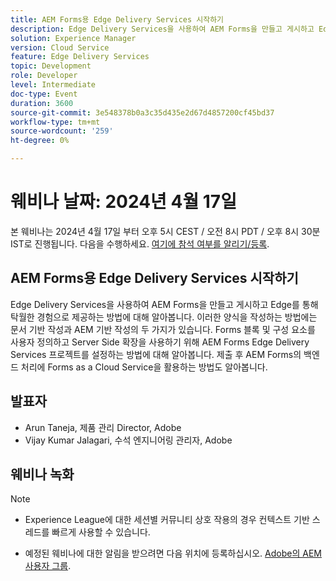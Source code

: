 ```yaml
---
title: AEM Forms용 Edge Delivery Services 시작하기
description: Edge Delivery Services을 사용하여 AEM Forms을 만들고 게시하고 Edge를 통해 탁월한 경험으로 제공하는 방법에 대해 알아봅니다. 이러한 양식을 작성하는 방법에는 문서 기반 작성과 AEM 기반 작성을 사용하는 두 가지가 있습니다. Forms 블록 및 구성 요소를 사용자 정의하고 Server Side 확장을 사용하기 위해 AEM Forms Edge Delivery Services 프로젝트를 설정하는 방법에 대해 알아봅니다. 제출 후 AEM Forms의 백엔드 처리에 Forms as a Cloud Service을 활용하는 방법도 알아봅니다.
solution: Experience Manager
version: Cloud Service
feature: Edge Delivery Services
topic: Development
role: Developer
level: Intermediate
doc-type: Event
duration: 3600
source-git-commit: 3e548378b0a3c35d435e2d67d4857200cf45bd37
workflow-type: tm+mt
source-wordcount: '259'
ht-degree: 0%

---
```


# 웨비나 날짜: 2024년 4월 17일

본 웨비나는 2024년 4월 17일 부터 오후 5시 CEST / 오전 8시 PDT / 오후 8시 30분 IST로 진행됩니다.
다음을 수행하세요. [여기에 참석 여부를 알리기/등록](https://aem-augs.adobe.com/events/details/adobe-experience-manager-aem-learning-chapter-presents-aem-gems-getting-started-with-edge-delivery-services-for-aem-forms/).

## AEM Forms용 Edge Delivery Services 시작하기

Edge Delivery Services을 사용하여 AEM Forms을 만들고 게시하고 Edge를 통해 탁월한 경험으로 제공하는 방법에 대해 알아봅니다. 이러한 양식을 작성하는 방법에는 문서 기반 작성과 AEM 기반 작성의 두 가지가 있습니다. Forms 블록 및 구성 요소를 사용자 정의하고 Server Side 확장을 사용하기 위해 AEM Forms Edge Delivery Services 프로젝트를 설정하는 방법에 대해 알아봅니다. 제출 후 AEM Forms의 백엔드 처리에 Forms as a Cloud Service을 활용하는 방법도 알아봅니다.

## 발표자

* Arun Taneja, 제품 관리 Director, Adobe
* Vijay Kumar Jalagari, 수석 엔지니어링 관리자, Adobe

## 웨비나 녹화

>[!NOTE]
> 
>* Experience League에 대한 세션별 커뮤니티 상호 작용의 경우 컨텍스트 기반 스레드를 빠르게 사용할 수 있습니다.
>
>* 예정된 웨비나에 대한 알림을 받으려면 다음 위치에 등록하십시오. [Adobe의 AEM 사용자 그룹](https://aem-augs.adobe.com/).
